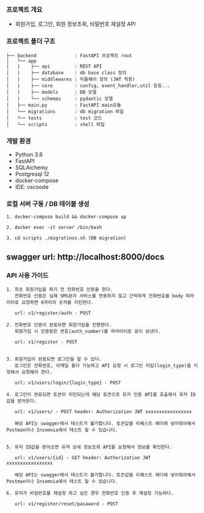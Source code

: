 ### 프로젝트 개요
- 회원가입, 로그인, 회원 정보조회, 비밀번호 재설정 API

### 프로젝트 폴더 구조

``` 
├── backend              : FastAPI 프로젝트 root
│   └── app    
│   |    ├── api         : REST API 
│   |    ├── database    : db base class 정의
│   |    ├── middlewares : 미들웨어 정의 (JWT 적용)
│   |    ├── core        : config, event_handler,util 등등...
│   |    ├── models      : DB 모델
│   |    └── schemas     : pydantic 모델
|   ├── main.py          : FastAPI main모듈
│   └── migrations       : db migration 파일
│   └── tests            : test 코드
│   └── scripts          : shell 파일
```

### 개발 환경
- Python 3.8
- FastAPI
- SQLAlchemy 
- Postgresql 12
- docker-compose
- IDE: vscoode

### 로컬 서버 구동 / DB 테이블 생성
```
1. docker-compose build && docker-compose up
```
```
2. docker exec -it server /bin/bash
```
```
3. cd scripts ./migratinos.sh (DB migration)
```

## swagger url: http://localhost:8000/docs

### API 사용 가이드
```
1. 최초 회원가입을 하기 전 전화번호 인증을 한다.
   전화번호 인증은 실제 SMS문자 서비스를 연동하지 않고 간략하게 전화번호를 body 파라미터로 요청하면 6자리의 숫자를 리턴한다.
   
   url: v1/register/auth - POST
```
```
2. 전화번호 인증이 완료되면 회원가입을 진행한다. 
   회원가입 시 인증받은 번호(auth_number)를 파라미터로 같이 보낸다.
   
   url: v1/register - POST
 
```
```
3. 회원가입이 완료되면 로그인을 할 수 있다.
   로그인은 전화번호, 이메일 둘다 가능하고 API 요청 시 로그인 타입(login_type)을 지정해서 요청해야 한다.
   
   url: v1/users/login/{login_type} - POST
```
```
4. 로그인이 완료되면 토큰이 리턴되는데 해당 토큰으로 유저 인증 API를 호출해서 유저 ID값을 받아온다.

   url: v1/users/ - POST header: Authorization JWT xxxxxxxxxxxxxxxxx
   
   해당 API는 swagger에서 테스트가 불가합니다. 토큰값을 리퀘스트 헤더에 넣어줘야해서 Postman이나 Insomnia에서 테스트 할 수 있습니다.
   
```
```
5. 유저 ID값을 받아오면 유져 상세 정보조회 API를 요청해서 정보를 확인한다.

   url: v1/users/{id} - GET header: Authorization JWT xxxxxxxxxxxxxxxxx
   
   해당 API는 swagger에서 테스트가 불가합니다. 토큰값을 리퀘스트 헤더에 넣어줘야해서 Postman이나 Insomnia에서 테스트 할 수 있습니다.
```
```
6. 유저가 비밀번호를 재설정 하고 싶은 경우 전화번호 인증 후 재설정 가능하다.

   url: v1/register/reset/pasaword - POST
```
